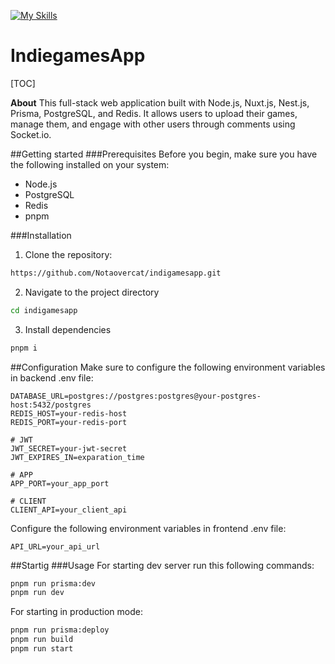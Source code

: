 [![My Skills](https://skillicons.dev/icons?i=ts,nodejs,nest,nuxt,prisma,postgres,redis,socketio)](https://skillicons.dev)
# IndiegamesApp

[TOC]

**About**
This full-stack web application built with Node.js, Nuxt.js, Nest.js, Prisma, PostgreSQL, and Redis. It allows users to upload their games, manage them, and engage with other users through comments using Socket.io. 

##Getting started
###Prerequisites
Before you begin, make sure you have the following installed on your system:

- Node.js
- PostgreSQL
- Redis
- pnpm

###Installation
1. Clone the repository:
```bash 
https://github.com/Notaovercat/indigamesapp.git
```

2. Navigate to the project directory
```bash 
cd indigamesapp
```
3. Install dependencies
```bash 
pnpm i
```

##Configuration
Make sure to configure the following environment variables in backend .env file:
```env
DATABASE_URL=postgres://postgres:postgres@your-postgres-host:5432/postgres
REDIS_HOST=your-redis-host
REDIS_PORT=your-redis-port

# JWT
JWT_SECRET=your-jwt-secret
JWT_EXPIRES_IN=exparation_time

# APP
APP_PORT=your_app_port

# CLIENT
CLIENT_API=your_client_api
```

Configure the following environment variables in frontend .env file:
```env
API_URL=your_api_url
```

##Startig
###Usage
For starting dev server run this following commands:
```bash
pnpm run prisma:dev
pnpm run dev
```
For starting in production mode:
```bash
pnpm run prisma:deploy
pnpm run build
pnpm run start
```